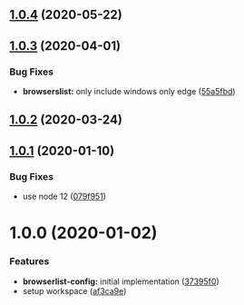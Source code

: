 ## [1.0.4](https://github.com/xeroxinteractive/config/compare/xerox-browserslist-config-1.0.3...xerox-browserslist-config-1.0.4) (2020-05-22)

## [1.0.3](https://github.com/xeroxinteractive/config/compare/xerox-browserslist-config-1.0.2...xerox-browserslist-config-1.0.3) (2020-04-01)


### Bug Fixes

* **browserslist:** only include windows only edge ([55a5fbd](https://github.com/xeroxinteractive/config/commit/55a5fbd10a6a70e9131810f45b4bcba1c53f2971))

## [1.0.2](https://github.com/xeroxinteractive/config/compare/xerox-browserslist-config-1.0.1...xerox-browserslist-config-1.0.2) (2020-03-24)

## [1.0.1](https://github.com/xeroxinteractive/config/compare/xerox-browserslist-config-1.0.0...xerox-browserslist-config-1.0.1) (2020-01-10)


### Bug Fixes

* use node 12 ([079f951](https://github.com/xeroxinteractive/config/commit/079f951f080f77c1dbc13eee46396470819181a4))

# 1.0.0 (2020-01-02)


### Features

* **browserlist-config:** initial implementation ([37395f0](https://github.com/xeroxinteractive/config/commit/37395f0f9e73f15f23b9af4e399416027d424e2d))
* setup workspace ([af3ca9e](https://github.com/xeroxinteractive/config/commit/af3ca9e7771cd95f82e72808a5ee8800ff1374a3))
